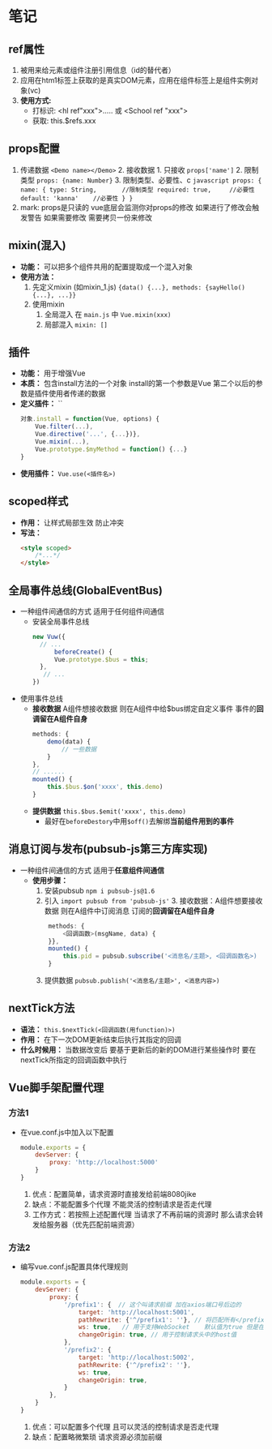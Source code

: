# 笔记

## ref属性

1. 被用来给元素或组件注册引用信息（id的替代者）
2. 应用在htm1标签上获取的是真实DOM元素，应用在组件标签上是组件实例对象(vc)
3. **使用方式:**
    - 打标识: <hl ref"xxx">.....</h1> 或 <School ref "xxx"></School>
    - 获取: this.$refs.xxx

## props配置

1. 传递数据  `<Demo name></Demo>`
   2. 接收数据
       1. 只接收 `props['name']`
       2. 限制类型 `props: {name: Number}`
       3. 限制类型、必要性、c 
       ```javascript
       props: { 
            name: {
                type: String,       //限制类型
                required: true,     //必要性
                default: 'kanna'    //必要性
            }
        }
        ```
3. mark: props是只读的 vue底层会监测你对props的修改 如果进行了修改会触发警告 如果需要修改 需要拷贝一份来修改

## mixin(混入)

- **功能：** 可以把多个组件共用的配置提取成一个混入对象
- **使用方法：**
    1. 先定义mixin (如mixin_1.js) `{data() {...}, methods: {sayHello() {...}, ...}}`
    2. 使用mixin
        1. 全局混入 在 `main.js` 中 `Vue.mixin(xxx)`
        2. 局部混入 `mixin: []`

## 插件

- **功能：** 用于增强Vue
- **本质：** 包含install方法的一个对象 install的第一个参数是Vue 第二个以后的参数是插件使用者传递的数据
- **定义插件：** ``
    ```javascript
    对象.install = function(Vue, options) {
        Vue.filter(...), 
        Vue.directive('...', {...})}, 
        Vue.mixin(...), 
        Vue.prototype.$myMethod = function() {...}
    }
    ```
- **使用插件：** `Vue.use(<插件名>)`

## scoped样式

- **作用：** 让样式局部生效 防止冲突
- **写法：**  
    ```html
    <style scoped>
        /*...*/
    </style>
    ```

## 全局事件总线(GlobalEventBus)

- 一种组件间通信的方式 适用于任何组件间通信
  - 安装全局事件总线 
      ```javascript
      new Vuw({
        // ... 
            beforeCreate() {
            Vue.prototype.$bus = this;
        }, 
         // ...
    })
    ```
- 使用事件总线
    - **接收数据** A组件想接收数据 则在A组件中给$bus绑定自定义事件 事件的**回调留在A组件自身**
        ```javascript
        methods: { 
            demo(data) {
                // 一些数据
            }
        },
      // ......
        mounted() {
            this.$bus.$on('xxxx', this.demo)
        }
        
      ```
    - **提供数据** `this.$bus.$emit('xxxx', this.demo)`
        - 最好在`beforeDestory`中用`$off()`去解绑**当前组件用到的事件**

## 消息订阅与发布(pubsub-js第三方库实现)

- 一种组件间通信的方式 适用于**任意组件间通信**
  - **使用步骤：**
      1. 安装pubsub `npm i pubsub-js@1.6`
      2. 引入 `import pubsub from 'pubsub-js'`
         3. 接收数据：A组件想要接收数据 则在A组件中订阅消息 订阅的**回调留在A组件自身** 
           ```javascript
            methods: { 
                <回调函数>(msgName, data) {
            }}, 
            mounted() { 
                this.pid = pubsub.subscribe('<消息名/主题>, <回调函数名>)
            }
           ```
      4. 提供数据  `pubsub.publish('<消息名/主题>', <消息内容>)`

## nextTick方法

- **语法：** `this.$nextTick(<回调函数(用function)>)`
- **作用：** 在下一次DOM更新结束后执行其指定的回调
- **什么时候用：** 当数据改变后 要基于更新后的新的DOM进行某些操作时 要在nextTick所指定的回调函数中执行

## Vue脚手架配置代理

### 方法1

- 在vue.conf.js中加入以下配置
    ```javascript
    module.exports = {
        devServer: {
            proxy: 'http://localhost:5000'
        }
    }
    ```
    1. 优点：配置简单，请求资源时直接发给前端8080jike
    2. 缺点：不能配置多个代理 不能灵活的控制请求是否走代理
    3. 工作方式：若按照上述配置代理 当请求了不再前端的资源时 那么请求会转发给服务器（优先匹配前端资源）

### 方法2
- 编写vue.conf.js配置具体代理规则
    ```javascript
    module.exports = {
        devServer: {
            proxy: {
                '/prefix1': {  // 这个叫请求前缀 加在axios端口号后边的
                    target: 'http://localhost:5001',
                    pathRewrite: {'^/prefix1': ''}, // 将匹配所有</prefix1>都去掉
                    ws: true,   // 用于支持WebSocket    默认值为true 但是在React中默认为false
                    changeOrigin: true, // 用于控制请求头中的host值
                },
                '/prefix2': {
                    target: 'http://localhost:5002',
                    pathRewrite: {'^/prefix2': ''},
                    ws: true,
                    changeOrigin: true,
                }
            },
        }
    }
    ```
    1. 优点：可以配置多个代理 且可以灵活的控制请求是否走代理
    2. 缺点：配置略微繁琐 请求资源必须加前缀 